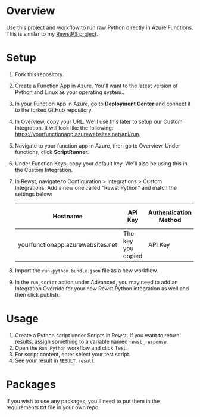 # Overview

Use this project and workflow to run raw Python directly in Azure Functions. This is similar to my [RewstPS project](https://github.com/gocovi/RewstPS).

# Setup

1. Fork this repository.
1. Create a Function App in Azure. You'll want to the latest version of Python and Linux as your operating system..
1. In your Function App in Azure, go to **Deployment Center** and connect it to the forked GitHub repository.
1. In Overview, copy your URL. We'll use this later to setup our Custom Integration. It will look like the following: https://yourfunctionapp.azurewebsites.net/api/run.
1. Navigate to your function app in Azure, then go to Overview. Under functions, click **ScriptRunner**.
1. Under Function Keys, copy your default key. We'll also be using this in the Custom Integration.
1. In Rewst, navigate to Configuration > Integrations > Custom Integrations. Add a new one called "Rewst Python" and match the settings below:

    | Hostname                          	| API Key            	| Authentication Method 	| API Key Header Name 	|
    |-----------------------------------	|--------------------	|-----------------------	|---------------------	|
    | yourfunctionapp.azurewebsites.net 	| The key you copied 	| API Key               	| x-functions-key     	|

1. Import the `run-python.bundle.json` file as a new workflow.
1. In the `run_script` action under Advanced, you may need to add an Integration Override for your new Rewst Python integration as well and then click publish.

# Usage

1. Create a Python script under Scripts in Rewst. If you want to return results, assign something to a variable named `rewst_response`.
1. Open the `Run Python` workflow and click Test.
1. For script content, enter select your test script.
1. See your result in `RESULT.result`.

# Packages

If you wish to use any packages, you'll need to put them in the requirements.txt file in your own repo. 
